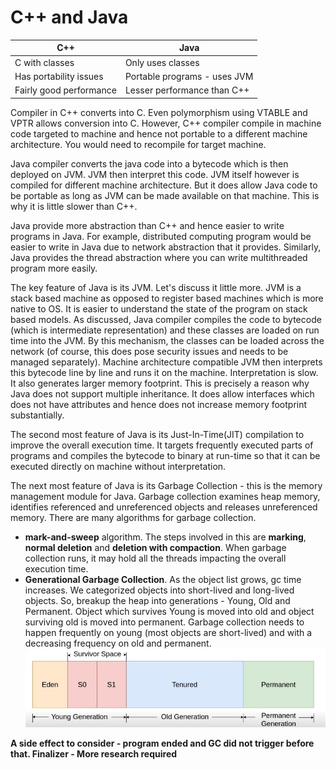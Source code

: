 # C++ and Java

| C++                     | Java                         |
|-------------------------|------------------------------|
| C with classes          | Only uses classes            |
| Has portability issues  | Portable programs - uses JVM |
| Fairly good performance | Lesser performance than C++  |

Compiler in C++ converts into C. Even polymorphism using VTABLE and VPTR allows conversion into C. However,
C++ compiler compile in machine code targeted to machine and hence not portable to a different machine architecture. You would need to recompile for target machine.

Java compiler converts the java code into a bytecode which is then deployed on JVM. JVM then interpret this code. JVM itself however is compiled for different machine architecture. But it does allow Java code to be portable as long as JVM can be made available on that machine. This is why it is little slower than C++.

Java provide more abstraction than C++ and hence easier to write programs in Java. 
For example, distributed computing program would be easier to write in Java due to network abstraction that it provides. Similarly, Java provides the thread abstraction where you can write multithreaded program more easily.

The key feature of Java is its JVM. Let's discuss it little more. JVM is a stack based machine as opposed to register based machines which is more native to OS. It is easier to understand the state of the program on stack based models. As discussed, Java compiler compiles the code to bytecode (which is intermediate representation) and these classes are loaded on run time into the JVM. By this mechanism, the classes can be loaded across the network (of course, this does pose security issues and needs to be managed separately). Machine architecture compatible JVM then interprets this bytecode line by line and runs it on the machine. Interpretation is slow. It also generates larger memory footprint. This is precisely a reason why Java does not support multiple inheritance. It does allow interfaces which does not have attributes and hence does not increase memory footprint substantially.

The second most feature of Java is its Just-In-Time(JIT) compilation to improve the overall execution time. It targets frequently executed parts of programs and compiles the bytecode to binary at run-time so that it can be executed directly on machine without interpretation.

The next most feature of Java is its Garbage Collection - this is the memory management module for Java. Garbage collection examines heap memory, identifies referenced and unreferenced objects and releases unreferenced memory. There are many algorithms for garbage collection. 
* **mark-and-sweep** algorithm. The steps involved in this are **marking**, **normal deletion** and **deletion with compaction**. When garbage collection runs, it may hold all the threads impacting the overall execution time.
* **Generational Garbage Collection**. As the object list grows, gc time increases. We categorized objects into short-lived and long-lived objects. So, breakup the heap into generations - Young, Old and Permanent. Object which survives Young is moved into old and object surviving old is moved into permanent. Garbage collection needs to happen frequently on young (most objects are short-lived) and with a decreasing frequency on old and permanent.
![GC Generation](GC-generations.png)

**A side effect to consider - program ended and GC did not trigger before that. Finalizer - More research required** 